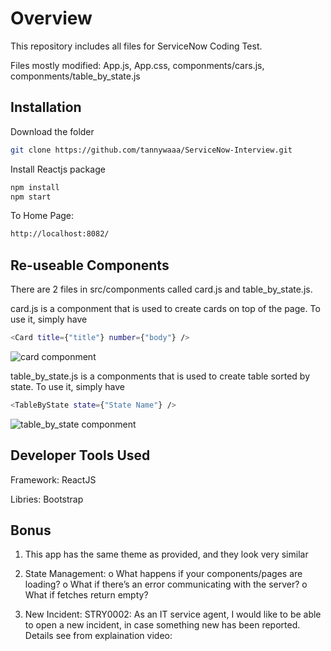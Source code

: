 # Overview

This repository includes all files for ServiceNow Coding Test.

Files mostly modified: App.js, App.css, componments/cars.js, componments/table_by_state.js

## Installation

Download the folder

```bash
git clone https://github.com/tannywaaa/ServiceNow-Interview.git
```
Install Reactjs package

```bash
npm install
npm start
```

To Home Page: 
```bash
http://localhost:8082/
```
## Re-useable Components

There are 2 files in src/componments called card.js and table_by_state.js.

card.js is a componment that is used to create cards on top of the page. To use it, simply have 

```bash
<Card title={"title"} number={"body"} />
```

![card componment](https://user-images.githubusercontent.com/29969808/80443781-debb3600-88c4-11ea-984d-410ff0e3f294.png)

table_by_state.js is a componments that is used to create table sorted by state. To use it, simply have 

```bash
<TableByState state={"State Name"} />
```
![table_by_state componment](https://user-images.githubusercontent.com/29969808/80444109-af58f900-88c5-11ea-82d3-7108950d150f.png)

## Developer Tools Used

Framework: ReactJS

Libries: Bootstrap

## Bonus

1. This app has the same theme as provided, and they look very similar

2. State Management: 
 o What happens if your components/pages are loading?
o What if there’s an error communicating with the server?
o What if fetches return empty?

3. New Incident: STRY0002: As an IT service agent, I would like to be able to open a new
incident, in case something new has been reported. Details see from explaination video: 

